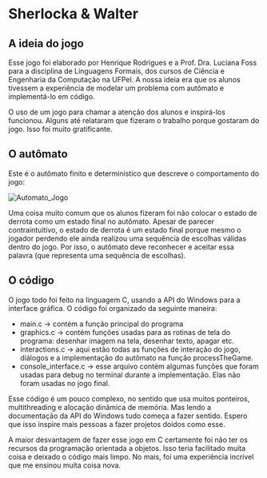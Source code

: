 # Sherlocka & Walter
## A ideia do jogo
Esse jogo foi elaborado por Henrique Rodrigues e a Prof. Dra. Luciana Foss para a disciplina de Linguagens Formais, dos cursos de Ciência e Engenharia da Computação na UFPel. A nossa ideia era que os alunos tivessem a experiência de modelar um problema com autômato e implementá-lo em código.

O uso de um jogo para chamar a atenção dos alunos e inspirá-los funcionou. Alguns até relataram que fizeram o trabalho porque gostaram do jogo. Isso foi muito gratificante.

## O autômato
Este é o autômato finito e determinístico que descreve o comportamento do jogo:

![Automato_Jogo](https://github.com/Equiel-1703/joguinho-automatos/assets/96885946/a4f81e2f-6303-42f7-80cc-e726c9d70b44)

Uma coisa muito comum que os alunos fizeram foi não colocar o estado de derrota como um estado final no autômato. Apesar de parecer contraintuitivo, o estado de derrota é um estado final porque mesmo o jogador perdendo ele ainda realizou uma sequência de escolhas válidas dentro do jogo. Por isso, o autômato deve reconhecer e aceitar essa palavra (que representa uma sequência de escolhas).

## O código
O jogo todo foi feito na linguagem C, usando a API do Windows para a interface gráfica. O código foi organizado da seguinte maneira:
* main.c -> contém a função principal do programa
* graphics.c -> contém funções usadas para as rotinas de tela do programa: desenhar imagem na tela, desenhar texto, apagar etc.
* interactions.c -> aqui estão todas as funções de interação do jogo, diálogos e a implementação do autômato na função processTheGame.
* console_interface.c -> esse arquivo contém algumas funções que foram usadas para debug no terminal durante a implementação. Elas não foram usadas no jogo final.

Esse código é um pouco complexo, no sentido que usa muitos ponteiros, multithreading e alocação dinâmica de memória. Mas lendo a documentação da API do Windows tudo começa a fazer sentido. Espero que isso inspire mais pessoas a fazer projetos doidos como esse.

A maior desvantagem de fazer esse jogo em C certamente foi não ter os recursos da programação orientada a objetos. Isso teria facilitado muita coisa e deixado o código mais limpo. No mais, foi uma experiência incrível que me ensinou muita coisa nova.


